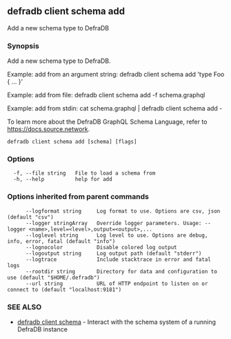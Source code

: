 ## defradb client schema add

Add a new schema type to DefraDB

### Synopsis

Add a new schema type to DefraDB.

Example: add from an argument string:
  defradb client schema add 'type Foo { ... }'

Example: add from file:
  defradb client schema add -f schema.graphql

Example: add from stdin:
  cat schema.graphql | defradb client schema add -

To learn more about the DefraDB GraphQL Schema Language, refer to https://docs.source.network.

```
defradb client schema add [schema] [flags]
```

### Options

```
  -f, --file string   File to load a schema from
  -h, --help          help for add
```

### Options inherited from parent commands

```
      --logformat string     Log format to use. Options are csv, json (default "csv")
      --logger stringArray   Override logger parameters. Usage: --logger <name>,level=<level>,output=<output>,...
      --loglevel string      Log level to use. Options are debug, info, error, fatal (default "info")
      --lognocolor           Disable colored log output
      --logoutput string     Log output path (default "stderr")
      --logtrace             Include stacktrace in error and fatal logs
      --rootdir string       Directory for data and configuration to use (default "$HOME/.defradb")
      --url string           URL of HTTP endpoint to listen on or connect to (default "localhost:9181")
```

### SEE ALSO

* [defradb client schema](defradb_client_schema.md)	 - Interact with the schema system of a running DefraDB instance

